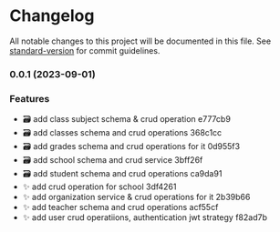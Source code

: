 # Changelog

All notable changes to this project will be documented in this file. See [standard-version](https://github.com/conventional-changelog/standard-version) for commit guidelines.

### 0.0.1 (2023-09-01)


### Features

* :card_file_box: add class subject schema & crud operation e777cb9
* :card_file_box: add classes schema and crud operations 368c1cc
* :card_file_box: add grades schema and crud operations for it 0d955f3
* :card_file_box: add school schema and crud service 3bff26f
* :card_file_box: add student schema and crud operations ca9da91
* :sparkles: add crud operation for school 3df4261
* :sparkles: add organization service & crud operations for it 2b39b66
* :sparkles: add teacher schema and crud operations acf55cf
* :sparkles: add user crud operatiions, authentication jwt strategy f82ad7b
